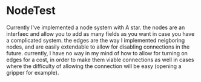 # NodeTest
Currently I've implemented a node system with A star.
the nodes are an interfaec and allow you to add as many fields as you want in case you have a complicated system.
the edges are the way I implemented neigboring nodes, and are easily extendable to allow for disabling connections in the future.
currently, I have no way in my mind of how to allow for turning on edges for a cost, in order to make them viable connections as well in cases where the difficulty of allowing the connection will be easy (opening a gripper for example).
